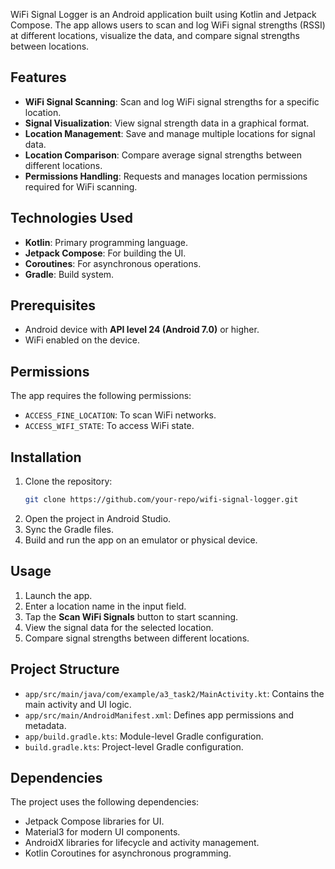 WiFi Signal Logger is an Android application built using Kotlin and Jetpack Compose. The app allows users to scan and log WiFi signal strengths (RSSI) at different locations, visualize the data, and compare signal strengths between locations.

## Features

- **WiFi Signal Scanning**: Scan and log WiFi signal strengths for a specific location.
- **Signal Visualization**: View signal strength data in a graphical format.
- **Location Management**: Save and manage multiple locations for signal data.
- **Location Comparison**: Compare average signal strengths between different locations.
- **Permissions Handling**: Requests and manages location permissions required for WiFi scanning.

## Technologies Used

- **Kotlin**: Primary programming language.
- **Jetpack Compose**: For building the UI.
- **Coroutines**: For asynchronous operations.
- **Gradle**: Build system.

## Prerequisites

- Android device with **API level 24 (Android 7.0)** or higher.
- WiFi enabled on the device.

## Permissions

The app requires the following permissions:
- `ACCESS_FINE_LOCATION`: To scan WiFi networks.
- `ACCESS_WIFI_STATE`: To access WiFi state.

## Installation

1. Clone the repository:
   ```bash
   git clone https://github.com/your-repo/wifi-signal-logger.git
   ```
2. Open the project in Android Studio.
3. Sync the Gradle files.
4. Build and run the app on an emulator or physical device.

## Usage

1. Launch the app.
2. Enter a location name in the input field.
3. Tap the **Scan WiFi Signals** button to start scanning.
4. View the signal data for the selected location.
5. Compare signal strengths between different locations.

## Project Structure

- `app/src/main/java/com/example/a3_task2/MainActivity.kt`: Contains the main activity and UI logic.
- `app/src/main/AndroidManifest.xml`: Defines app permissions and metadata.
- `app/build.gradle.kts`: Module-level Gradle configuration.
- `build.gradle.kts`: Project-level Gradle configuration.

## Dependencies

The project uses the following dependencies:
- Jetpack Compose libraries for UI.
- Material3 for modern UI components.
- AndroidX libraries for lifecycle and activity management.
- Kotlin Coroutines for asynchronous programming.
